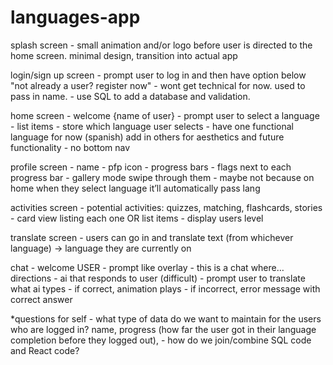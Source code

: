 # languages-app

splash screen
    - small animation and/or logo before user is directed to the home screen. minimal design, transition into actual app

login/sign up screen
    - prompt user to log in and then have option below "not already a user? register now"
    - wont get technical for now. used to pass in name.
    - use SQL to add a database and validation.

home screen
    - welcome {name of user}
    - prompt user to select a language
        - list items
        - store which language user selects
    - have one functional language for now (spanish) add in others for aesthetics and future functionality
    - no bottom nav

profile screen
    - name
    - pfp icon
    - progress bars 
        - flags next to each progress bar
        - gallery mode swipe through them
            - maybe not because on home when they select language it’ll automatically pass lang

activities screen
    - potential activities: quizzes, matching, flashcards, stories
        - card view listing each one OR list items
    - display users level

translate screen
    - users can go in and translate text (from whichever language) -> language they are currently on

chat
    - welcome USER
    - prompt like overlay
        - this is a chat where… directions
    - ai that responds to user (difficult)
    - prompt user to translate what ai types
        - if correct, animation plays
        - if incorrect, error message with correct answer


*questions for self
    - what type of data do we want to maintain for the users who are logged in? name, progress (how far the user got in their language completion before they logged out), 
    - how do we join/combine SQL code and React code?
